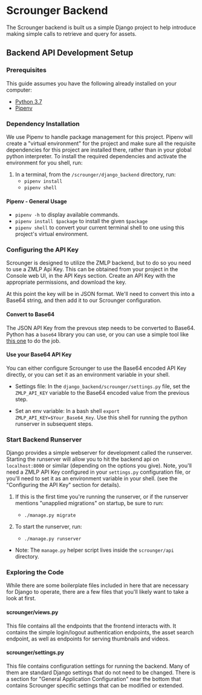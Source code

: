 # Scrounger Backend

The Scrounger backend is built us a simple Django project to help introduce making 
simple calls to retrieve and query for assets. 

## Backend API Development Setup

### Prerequisites

This guide assumes you have the following already installed on your computer:

- [Python 3.7](https://www.python.org/downloads/release/python-379/)
- [Pipenv](https://pypi.org/project/pipenv/)

### Dependency Installation

We use Pipenv to handle package management for this project. Pipenv will create 
a "virtual environment" for the project and make sure all the requisite dependencies for
this project are installed there, rather than in your global python interpreter. To 
install the required dependencies and activate the environment for you shell, run:

1. In a terminal, from the `/scrounger/django_backend`  directory, run:
    - `pipenv install`
    - `pipenv shell`

#### Pipenv - General Usage

- `pipenv -h` to display available commands.
- `pipenv install $package` to install the given `$package`
- `pipenv shell` to convert your current terminal shell to one using this project's virtual 
environment.

### Configuring the API Key

Scrounger is designed to utilize the ZMLP backend, but to do so you need to use a ZMLP
Api Key. This can be obtained from your project in the Console web UI, in the API Keys
section. Create an API Key with the appropriate permissions, and download the key.

At this point the key will be in JSON format. We'll need to convert this into a Base64
string, and then add it to our Scrounger configuration.

#### Convert to Base64

The JSON API Key from the prevous step needs to be converted to Base64. Python has a 
`base64` library you can use, or you can use a simple tool like 
[this one](https://base64.guru/converter/encode/text) to do the job.

#### Use your Base64 API Key

You can either configure Scrounger to use the Base64 encoded API Key directly, or you can set
it as an environment variable in your shell.

- Settings file: In the `django_backend/scrounger/settings.py` file, set the `ZMLP_API_KEY`
variable to the Base64 encoded value from the previous step.

- Set an env variable: In a bash shell `export ZMLP_API_KEY=$Your_Base64_Key`. Use this
shell for running the python runserver in subsequent steps.

### Start Backend Runserver

Django provides a simple webserver for development called the runserver. Starting the 
runserver will allow you to hit the backend api on `localhost:8000` or similar 
(depending on the options you give). Note, you'll need a ZMLP API Key configured in your
`settings.py` configuration file, or you'll need to set it as an environment variable in
your shell.
(see the "Configuring the API Key" section for details).

1. If this is the first time you're running the runserver, or if the runserver mentions
"unapplied migrations" on startup, be sure to run:
    - `./manage.py migrate`

1. To start the runserver, run:
    - `./manage.py runserver`
    
- Note: The `manage.py` helper script lives inside the `scrounger/api`
directory.


### Exploring the Code

While there are some boilerplate files included in here that are necessary for Django
to operate, there are a few files that you'll likely want to take a look at first.

#### scrounger/views.py

This file contains all the endpoints that the frontend interacts with. It contains
the simple login/logout authentication endpoints, the asset search endpoint, as well
as endpoints for serving thumbnails and videos.

#### scrounger/settings.py

This file contains configuration settings for running the backend. Many of them are
standard Django settings that do not need to be changed. There is a section
for "General Application Configuration" near the bottom that contains Scrounger specific
settings that can be modified or extended.
